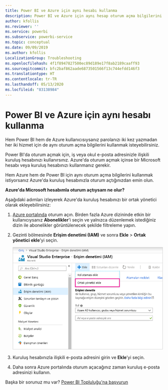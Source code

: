 ```yaml
---
title: Power BI ve Azure için aynı hesabı kullanma
description: Power BI ve Azure için aynı hesap oturum açma bilgilerini kullanma
author: kfollis
ms.reviewer: ''
ms.service: powerbi
ms.subservice: powerbi-service
ms.topic: conceptual
ms.date: 09/09/2019
ms.author: kfollis
LocalizationGroup: Troubleshooting
ms.openlocfilehash: 4f1f8947827500ec89d189e17f8ab2189caaff93
ms.sourcegitcommit: bfc2baf862aade6873501566f13c744efdd146f3
ms.translationtype: HT
ms.contentlocale: tr-TR
ms.lasthandoff: 05/13/2020
ms.locfileid: "83138984"
---
```

# <a name="using-the-same-account-for-power-bi-and-azure"></a>Power BI ve Azure için aynı hesabı kullanma

Hem Power BI hem de Azure kullanıcısıysanız parolanızı iki kez yazmadan her iki hizmet için de aynı oturum açma bilgilerini kullanmak isteyebilirsiniz.

Power BI'da oturum açmak için, iş veya okul e-posta adresinizle ilişkili kuruluş hesabınızı kullanırsınız.  Azure'da oturum açmak içinse bir Microsoft hesabı veya kuruluş hesabınızı kullanmanız gerekir.

Hem Azure hem de Power BI için aynı oturum açma bilgilerini kullanmak istiyorsanız Azure'da kuruluş hesabınızla oturum açtığınızdan emin olun.

**Azure'da Microsoft hesabımla oturum açtıysam ne olur?**

Aşağıdaki adımları izleyerek Azure'da kuruluş hesabınızı bir ortak yönetici olarak ekleyebilirsiniz:

1. [Azure portalında](https://portal.azure.com/) oturum açın. Birden fazla Azure dizininde etkin bir kullanıcıysanız **Abonelikler**'i seçin ve yalnızca düzenlemek istediğiniz dizin ile abonelikler görüntülenecek şekilde filtreleme yapın.

1. Gezinti bölmesinde **Erişim denetimi (IAM)** ve sonra **Ekle** \> **Ortak yönetici ekle**’yi seçin.

    ![Azure portalında ortak yönetici ekleme](media/service-admin-how-to-use-the-same-account-as-azure/add-co-administrator.png)

1. Kuruluş hesabınızla ilişkili e-posta adresini girin ve **Ekle**’yi seçin.

1. Daha sonra Azure portalında oturum açacağınız zaman kuruluş e-posta adresinizi kullanın.

Başka bir sorunuz mu var? [Power BI Topluluğu'na başvurun](https://community.powerbi.com/)
